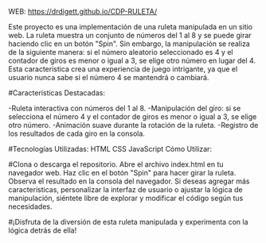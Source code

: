 WEB: https://drdigett.github.io/CDP-RULETA/

Este proyecto es una implementación de una ruleta manipulada en un sitio web. La ruleta muestra un conjunto de números del 1 al 8 y se puede girar haciendo clic en un botón "Spin". Sin embargo, la manipulación se realiza de la siguiente manera: si el número aleatorio seleccionado es 4 y el contador de giros es menor o igual a 3, se elige otro número en lugar del 4. Esta característica crea una experiencia de juego intrigante, ya que el usuario nunca sabe si el número 4 se mantendrá o cambiará.

#Características Destacadas:

-Ruleta interactiva con números del 1 al 8.
-Manipulación del giro: si se selecciona el número 4 y el contador de giros es menor o igual a 3, se elige otro número.
-Animación suave durante la rotación de la ruleta.
-Registro de los resultados de cada giro en la consola.

#Tecnologías Utilizadas:
HTML
CSS
JavaScript
Cómo Utilizar:

#Clona o descarga el repositorio.
Abre el archivo index.html en tu navegador web.
Haz clic en el botón "Spin" para hacer girar la ruleta.
Observa el resultado en la consola del navegador.
Si deseas agregar más características, personalizar la interfaz de usuario o ajustar la lógica de manipulación, siéntete libre de explorar y modificar el código según tus necesidades.

#¡Disfruta de la diversión de esta ruleta manipulada y experimenta con la lógica detrás de ella!